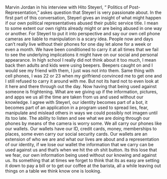 Marvin Jordan in his interview with Hito Steyerl, “ Politics of Post-Representation,” askes question that Steyerl is very passionate about. In the first part of this conversation, Steyerl gives an insight of what might happen if our own political representatives abused their public service title. I mean to some extent our own rights already might or are being abused in one way or another. For Steyerl to put it into perspective and say our own cell phone cameras are liable to manipulation is a scary idea.  People now and days can’t really live without their phones for one day let alone for a week or even a month. We have been conditioned to carry it at all times that we fail to see the underlying implications it might have on our social and personal appearance.
	In high school I really did not think about it too much, I mean back then adults and kids were using beepers. Beepers caught on and I would see my friend with them, I just was not into them. Same thing with cell phones, I was 22 or 23 when my girlfriend convinced me to get one and I still refused to carry it around with me. But not its hard not to even look at it here and there through out the day. Now having that being used against someone is frightening. 
	What are we giving up if the information, pictures, and apps we us all the time are taken from us and used without our knowledge. I agree with Steyerl, our identity becomes part of a bot, it becomes part of an application in a program used to spread lies, fear, manipulate and mislead others in ways we could possibly not imagen until its too late. The ability to listen and see what we are doing through our phones by means of the camera is worry some. We all carry our phones like our wallets. Our wallets have our ID, credit cards, money, memberships to places, some even carry our social security cards. Our wallets are an extension of who we are and what our lives are about and a representation of our identity, if we lose our wallet the information that we carry can be used against us and that’s when we hit the oh shit button. 
	Its this lose that we fear, our own information being used without our knowing and against us. Its something that at times we forget to think that its as easy are setting it down to pay a bill or to get our coffee at the barista, all a while leaving out things on a table we think know one is looking. 
